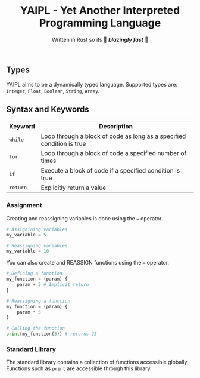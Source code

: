<div align="center">

# YAIPL - Yet Another Interpreted Programming Language
Written in Rust so its 🚀 ***blazingly fast*** 🚀

</div>
<br>

## Types
YAIPL aims to be a dynamically typed language. Supported types are: `Integer`, `Float`, `Boolean`, `String`, `Array`.

## Syntax and Keywords
<table>

<tr>
    <th>Keyword</th>
    <th>Description</th>
</tr>

<tr>
    <td><kbd>while</kbd></td>
    <td>Loop through a block of code as long as a specified condition is true</td>
</tr>

<tr>
    <td><kbd>for</kbd></td>
    <td>Loop through a block of code a specified number of times</td>
</tr>

<tr>
    <td><kbd>if</kbd></td>
    <td>Execute a block of code if a specified condition is true</td>
</tr>

<tr>
    <td><kbd>return</kbd></td>
    <td>Explicitly return a value</td>
</tr>

</table>

### Assignment
Creating and reassigning variables is done using the `=` operator.
```py
# Assignining variables
my_variable = 5

# Reassigning variables
my_variable = 10
```

You can also create and REASSIGN functions using the `=` operator.
```py
# Defining a function
my_function = (param) {
    param + 5 # Implicit return
}

# Reassigning a function
my_function = (param) {
    param * 5
}

# Calling the function
print(my_function(5)) # returns 25
```

### Standard Library
The standard library contains a collection of functions accessible globally. Functions such as `print` are accessible through this library.
